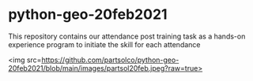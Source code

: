 # python-geo-20feb2021
This repository contains our attendance post training task as a hands-on experience program to initiate the skill for each attendance

<img src=https://github.com/partsolco/python-geo-20feb2021/blob/main/images/partsol20feb.jpeg?raw=true>
